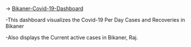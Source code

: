 -> [Bikaner-Covid-19-Dashboard](https://share.streamlit.io/vivek20dadhich/bikaner-covid-19-dashboard/main/bikaner-covid-app.py)

-This dashboard visualizes the Covid-19 Per Day Cases and Recoveries in Bikaner

-Also displays the Current active cases in Bikaner, Raj.
